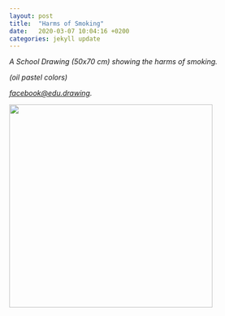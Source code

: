 ```yaml
---
layout: post
title:  "Harms of Smoking"
date:   2020-03-07 10:04:16 +0200
categories: jekyll update
---
```


*A School Drawing (50x70 cm) showing the harms of smoking.* 

*(oil pastel colors)*

*[facebook@edu.drawing][edu-drawing-post3].*

<img src="{{ site.baseurl }}\assets\images\drawing\drawing-3.jpg" width="400"/>

[edu-drawing-post3]: https://www.facebook.com/edu.drawing/posts/150555953084572
